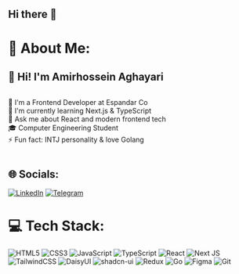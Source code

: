 ## Hi there 👋

# 💫 About Me:
<h2>👋 Hi! I'm Amirhossein Aghayari</h2>
<div style="display:flex; gap:5px; flex-wrap:wrap;">
<p>
🔭 I'm a Frontend Developer at Espandar Co<br>
🌱 I'm currently learning Next.js & TypeScript<br>
💬 Ask me about React and modern frontend tech<br>
🎓 Computer Engineering Student<br>
⚡ Fun fact: INTJ personality & love Golang<br>
</p>
</div>

## 🌐 Socials:
[![LinkedIn](https://img.shields.io/badge/LinkedIn-%230077B5.svg?logo=linkedin&logoColor=white)](https://linkedin.com/in/amirhosseinaghayari) [![Telegram](https://img.shields.io/badge/Telegram-2CA5E0?style=flat&logo=telegram&logoColor=white)](https://t.me/maqhbul)

# 💻 Tech Stack:
![HTML5](https://img.shields.io/badge/html5-%23E34F26.svg?style=flat&logo=html5&logoColor=white) ![CSS3](https://img.shields.io/badge/css3-%231572B6.svg?style=flat&logo=css3&logoColor=white) ![JavaScript](https://img.shields.io/badge/javascript-%23323330.svg?style=flat&logo=javascript&logoColor=%23F7DF1E) ![TypeScript](https://img.shields.io/badge/typescript-%23007ACC.svg?style=flat&logo=typescript&logoColor=white) ![React](https://img.shields.io/badge/react-%2320232a.svg?style=flat&logo=react&logoColor=%2361DAFB) ![Next JS](https://img.shields.io/badge/Next-black?style=flat&logo=next.js&logoColor=white) ![TailwindCSS](https://img.shields.io/badge/tailwindcss-%2338B2AC.svg?style=flat&logo=tailwind-css&logoColor=white) ![DaisyUI](https://img.shields.io/badge/daisyui-5A0EF8?style=flat&logo=daisyui&logoColor=white) ![shadcn-ui](https://img.shields.io/badge/shadcn/ui-000000?style=flat&logo=react&logoColor=white) ![Redux](https://img.shields.io/badge/redux-%23593d88.svg?style=flat&logo=redux&logoColor=white) ![Go](https://img.shields.io/badge/go-%2300ADD8.svg?style=flat&logo=go&logoColor=white) ![Figma](https://img.shields.io/badge/figma-%23F24E1E.svg?style=flat&logo=figma&logoColor=white) ![Git](https://img.shields.io/badge/git-%23F05033.svg?style=flat&logo=git&logoColor=white)
